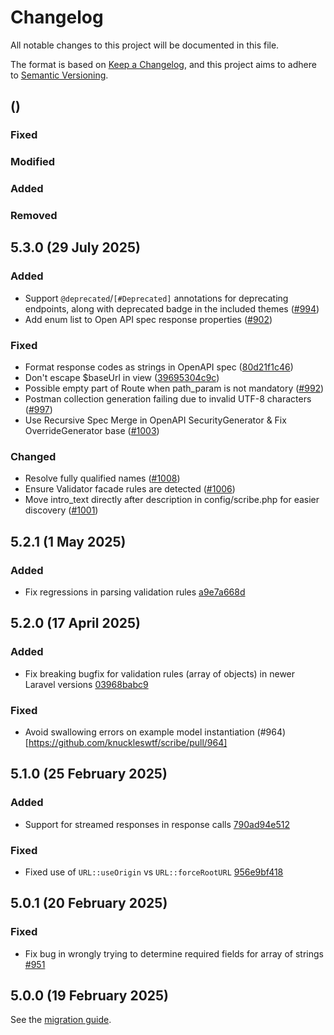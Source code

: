 # Changelog
All notable changes to this project will be documented in this file.

The format is based on [Keep a Changelog](https://keepachangelog.com/en/1.0.0/), and this project aims to adhere to [Semantic Versioning](https://semver.org/spec/v2.0.0.html).

## <Version> (<Release date>)
### Fixed

### Modified

### Added

### Removed

## 5.3.0 (29 July 2025)
### Added
- Support `@deprecated`/`[#Deprecated]` annotations for deprecating endpoints, along with deprecated badge in the included themes ([#994](https://github.com/knuckleswtf/scribe/pull/994))
- Add enum list to Open API spec response properties ([#902](https://github.com/knuckleswtf/scribe/pull/902))

### Fixed
- Format response codes as strings in OpenAPI spec ([80d21f1c46](https://github.com/knuckleswtf/scribe/commit/80d21f1c4678e44ba8e2e549f075e7b3bfd72fe5))
- Don't escape $baseUrl in view ([39695304c9c](https://github.com/knuckleswtf/scribe/commit/39695304c9cd75d627a4e8b59fe20b4636581066))
- Possible empty part of Route when path_param is not mandatory ([#992](https://github.com/knuckleswtf/scribe/pull/992))
- Postman collection generation failing due to invalid UTF-8 characters ([#997](https://github.com/knuckleswtf/scribe/pull/997))
- Use Recursive Spec Merge in OpenAPI SecurityGenerator & Fix OverrideGenerator base ([#1003](https://github.com/knuckleswtf/scribe/pull/1003))

### Changed
- Resolve fully qualified names ([#1008](https://github.com/knuckleswtf/scribe/pull/1008))
- Ensure Validator facade rules are detected ([#1006](https://github.com/knuckleswtf/scribe/pull/1006))
- Move intro_text directly after description in config/scribe.php for easier discovery ([#1001](https://github.com/knuckleswtf/scribe/pull/1001))

## 5.2.1 (1 May 2025)
### Added
- Fix regressions in parsing validation rules [a9e7a668d](https://github.com/knuckleswtf/scribe/commit/a9e7a668d7fa74ad8a1591e443db6600498238ef)

## 5.2.0 (17 April 2025)
### Added
- Fix breaking bugfix for validation rules (array of objects) in newer Laravel versions [03968babc9](https://github.com/knuckleswtf/scribe/commit/03968babc901d38a284d3569000205e7d38ba1e1)

### Fixed
- Avoid swallowing errors on example model instantiation (#964)[https://github.com/knuckleswtf/scribe/pull/964]

## 5.1.0 (25 February 2025)
### Added
- Support for streamed responses in response calls [790ad94e512](https://github.com/knuckleswtf/scribe/commit/790ad94e512d987feae6f0443835d8cf8de64f53)

### Fixed
- Fixed use of `URL::useOrigin` vs `URL::forceRootURL` [956e9bf418](https://github.com/knuckleswtf/scribe/commit/956e9bf418f5fc06fe70009e476b1e8524aff5b1)

## 5.0.1 (20 February 2025)
### Fixed
- Fix bug in wrongly trying to determine required fields for array of strings [#951](https://github.com/knuckleswtf/scribe/pull/951)

## 5.0.0 (19 February 2025)
See the [migration guide](https://scribe.knuckles.wtf/migrating).
